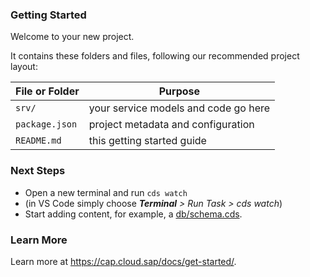 ### Getting Started

Welcome to your new project.

It contains these folders and files, following our recommended project layout:

| File or Folder | Purpose                              |
| -------------- | ------------------------------------ |
| `srv/`         | your service models and code go here |
| `package.json` | project metadata and configuration   |
| `README.md`    | this getting started guide           |

### Next Steps

- Open a new terminal and run `cds watch`
- (in VS Code simply choose _**Terminal** > Run Task > cds watch_)
- Start adding content, for example, a [db/schema.cds](db/schema.cds).

### Learn More

Learn more at https://cap.cloud.sap/docs/get-started/.
